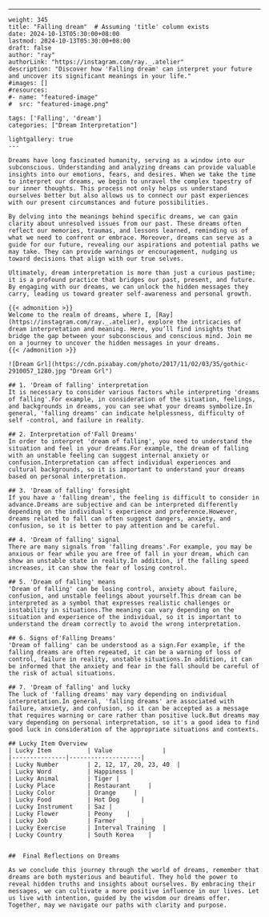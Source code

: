 ---
    weight: 345
    title: "Falling dream"  # Assuming 'title' column exists
    date: 2024-10-13T05:30:00+08:00
    lastmod: 2024-10-13T05:30:00+08:00
    draft: false
    author: "ray"
    authorLink: "https://instagram.com/ray._.atelier"
    description: "Discover how 'Falling dream' can interpret your future and uncover its significant meanings in your life."
    #images: []
    #resources:
    #- name: "featured-image"
    #  src: "featured-image.png"
    
    tags: ['Falling', 'dream']
    categories: ["Dream Interpretation"]
    
    lightgallery: true
    ---
    
    Dreams have long fascinated humanity, serving as a window into our subconscious. Understanding and analyzing dreams can provide valuable insights into our emotions, fears, and desires. When we take the time to interpret our dreams, we begin to unravel the complex tapestry of our inner thoughts. This process not only helps us understand ourselves better but also allows us to connect our past experiences with our present circumstances and future possibilities.
    
    By delving into the meanings behind specific dreams, we can gain clarity about unresolved issues from our past. These dreams often reflect our memories, traumas, and lessons learned, reminding us of what we need to confront or embrace. Moreover, dreams can serve as a guide for our future, revealing our aspirations and potential paths we may take. They can provide warnings or encouragement, nudging us toward decisions that align with our true selves.
    
    Ultimately, dream interpretation is more than just a curious pastime; it is a profound practice that bridges our past, present, and future. By engaging with our dreams, we can unlock the hidden messages they carry, leading us toward greater self-awareness and personal growth.
    
    {{< admonition >}}
    Welcome to the realm of dreams, where I, [Ray](https://instagram.com/ray._.atelier), explore the intricacies of dream interpretation and meaning. Here, you’ll find insights that bridge the gap between your subconscious and conscious mind. Join me on a journey to uncover the hidden messages in your dreams.
    {{< /admonition >}}
    
    ![Dream Grl](https://cdn.pixabay.com/photo/2017/11/02/03/35/gothic-2910057_1280.jpg "Dream Grl")
    
    ## 1. 'Dream of falling' interpretation
    It is necessary to consider various factors while interpreting 'dreams of falling'.For example, in consideration of the situation, feelings, and backgrounds in dreams, you can see what your dreams symbolize.In general, 'falling dreams' can indicate helplessness, difficulty of self -control, and failure in reality.
    
    ## 2. Interpretation of'Fall Dreams'
    In order to interpret 'dream of falling', you need to understand the situation and feel in your dreams.For example, the dream of falling with an unstable feeling can suggest internal anxiety or confusion.Interpretation can affect individual experiences and cultural backgrounds, so it is important to understand your dreams based on personal interpretation.
    
    ## 3. 'Dream of falling' foresight
    If you have a 'falling dream', the feeling is difficult to consider in advance.Dreams are subjective and can be interpreted differently depending on the individual's experience and preference.However, dreams related to fall can often suggest dangers, anxiety, and confusion, so it is better to pay attention and be careful.
    
    ## 4. 'Dream of falling' signal
    There are many signals from 'falling dreams'.For example, you may be anxious or fear while you are free of fall in your dream, which can show an unstable state in reality.In addition, if the falling speed increases, it can show the fear of losing control.
    
    ## 5. 'Dream of falling' means
    'Dream of falling' can be losing control, anxiety about failure, confusion, and unstable feelings about yourself.This dream can be interpreted as a symbol that expresses realistic challenges or instability in situations.The meaning can vary depending on the situation and experience of the individual, so it is important to understand the dream correctly to avoid the wrong interpretation.
    
    ## 6. Signs of'Falling Dreams'
    'Dream of falling' can be understood as a sign.For example, if the falling dreams are often repeated, it can be a warning of loss of control, failure in reality, unstable situations.In addition, it can be informed that the anxiety and fear in the fall should be careful of the risk of actual situations.
    
    ## 7. 'Dream of falling' and lucky
    The luck of 'falling dreams' may vary depending on individual interpretation.In general, 'falling dreams' are associated with failure, anxiety, and confusion, so it can be accepted as a message that requires warning or care rather than positive luck.But dreams may vary depending on personal interpretation, so it's a good idea to find good luck in consideration of the appropriate situations and contexts.
    
    ## Lucky Item Overview
    | Lucky Item          | Value              |
    |---------------|--------------------|
    | Lucky Number        | 2, 12, 17, 20, 23, 40  |
    | Lucky Word          | Happiness |
    | Lucky Animal        | Tiger |
    | Lucky Place         | Restaurant     |
    | Lucky Color         | Orange     |
    | Lucky Food          | Hot Dog      |
    | Lucky Instrument    | Saz |
    | Lucky Flower        | Peony    |
    | Lucky Job           | Farmer       |
    | Lucky Exercise      | Interval Training  |
    | Lucky Country       | South Korea    |
    
    
    ##  Final Reflections on Dreams
    
    As we conclude this journey through the world of dreams, remember that dreams are both mysterious and beautiful. They hold the power to reveal hidden truths and insights about ourselves. By embracing their messages, we can cultivate a more positive influence in our lives. Let us live with intention, guided by the wisdom our dreams offer. Together, may we navigate our paths with clarity and purpose.
    